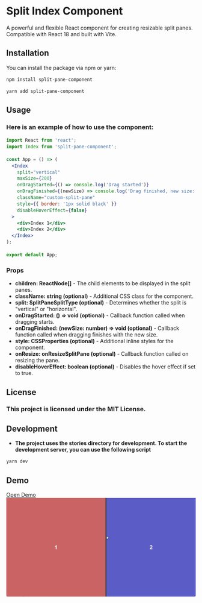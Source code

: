 # Split Index Component

A powerful and flexible React component for creating resizable split panes. Compatible with React 18 and built with Vite.

## Installation

You can install the package via npm or yarn:

```sh
npm install split-pane-component
```

```sh
yarn add split-pane-component
```

## Usage

### Here is an example of how to use the component:

```jsx
import React from 'react';
import Index from 'split-pane-component';

const App = () => (
  <Index
    split="vertical"
    maxSize={200}
    onDragStarted={() => console.log('Drag started')}
    onDragFinished={(newSize) => console.log('Drag finished, new size:', newSize)}
    className="custom-split-pane"
    style={{ border: '1px solid black' }}
    disableHoverEffect={false}
  >
    <div>Index 1</div>
    <div>Index 2</div>
  </Index>
);

export default App;
```

### Props
* **children: ReactNode[]** - The child elements to be displayed in the split panes.
* **className: string (optional)** - Additional CSS class for the component.
* **split: SplitPaneSplitType (optional)** - Determines whether the split is "vertical" or "horizontal".
* **onDragStarted: () => void (optional)** - Callback function called when dragging starts.
* **onDragFinished: (newSize: number) => void (optional)** - Callback function called when dragging finishes with the new size.
* **style: CSSProperties (optional)** - Additional inline styles for the component.
* **onResize: onResizeSplitPane (optional)** - Callback function called on resizing the pane.
* **disableHoverEffect: boolean (optional)** - Disables the hover effect if set to true.

## License
### This project is licensed under the MIT License.

## Development

* **The project uses the stories directory for development. To start the development server, you can use the following script**

```sh
yarn dev
```

## Demo

[Open Demo](https://github.com/IliyaBrook/split-pane-component/blob/master/assets/demo.gif)
![image](https://github.com/IliyaBrook/split-pane-component/blob/master/assets/demo.gif)
